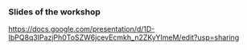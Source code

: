 ### Slides of the workshop

https://docs.google.com/presentation/d/1D-IbPQ8q3IPazjPh0ToSZW6jcevEcmkh_n2ZKyYImeM/edit?usp=sharing